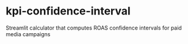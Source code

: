 # kpi-confidence-interval
Streamlit calculator that computes ROAS confidence intervals for paid media campaigns
